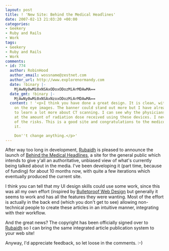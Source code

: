 ```yaml
---
layout: post
title: ! 'New Site: Behind the Medical Headlines'
date: 2007-02-13 21:03:20 +00:00
categories:
- Geekery
- Ruby and Rails
- Work
tags:
- Geekery
- Ruby and Rails
- Work
comments:
- id: 774
  author: RobinHood
  author_email: wossname@zestnet.com
  author_url: http://www.explorenormandy.com
  date: !binary |-
    MjAwNy0wMi0xNSAxODoxODozMiArMDAwMA==
  date_gmt: !binary |-
    MjAwNy0wMi0xNSAxNzoxODozMiArMDAwMA==
  content: ! '<p>I think you have done a great design. It is clean, with clear, easy
    on the eye images. The banner could stand out more but I have already used it
    to learn a lot more about CT scanning. I can see why the physicians are concerned
    at the amount of radiation dose received using these devices. I never thought
    of the risks. This is a good site and congratulations to the medicos who commissioned
    it.

    Don''t change anything.</p>'
---
```

After way too long in development, [Rubaidh](http://www.rubaidh.com/) is pleased to announce the launch of [Behind the Medical Headlines](http://www.behindthemedicalheadlines.com/), a site for the general public which intends to give y'all an authoritative, unbiased view of what's currently being talked about in the media.  I've been developing it (part time, because of funding) for about 10 months now, with quite a few iterations which eventually produced the current site.

I think you can tell that my UI design skills could use some work, since this was all my own effort (inspired by [Bulletproof Web Design](http://www.simplebits.com/publications/bulletproof/) but generally it seems to work and has all the features they were wanting.  Most of the effort is actually in the back end (which you don't get to see) allowing non-technical people to create these articles in an intuitive manner, integrating with their workflow.

And the great news?  The copyright has been officially signed over to [Rubaidh](http://www.rubaidh.com/) so I can bring the same integrated article publication system to your web site!

Anyway, I'd appreciate feedback, so let loose in the comments. :-)

